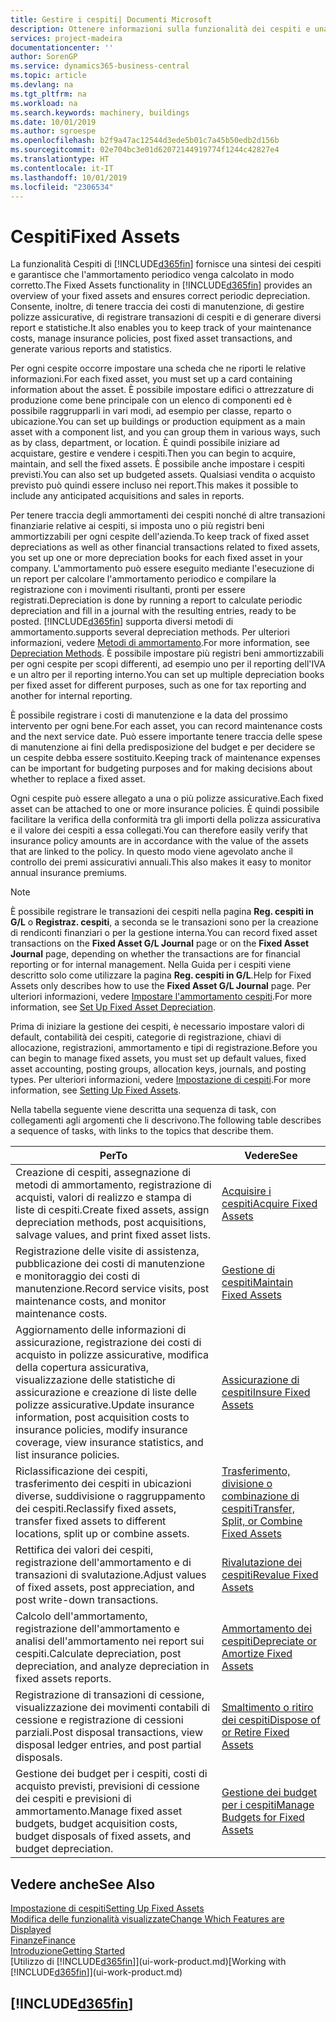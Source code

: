 ```yaml
---
title: Gestire i cespiti| Documenti Microsoft
description: Ottenere informazioni sulla funzionalità dei cespiti e una panoramica delle modalità di utilizzo dei cespiti.
services: project-madeira
documentationcenter: ''
author: SorenGP
ms.service: dynamics365-business-central
ms.topic: article
ms.devlang: na
ms.tgt_pltfrm: na
ms.workload: na
ms.search.keywords: machinery, buildings
ms.date: 10/01/2019
ms.author: sgroespe
ms.openlocfilehash: b2f9a47ac12544d3ede5b01c7a45b50edb2d156b
ms.sourcegitcommit: 02e704bc3e01d62072144919774f1244c42827e4
ms.translationtype: HT
ms.contentlocale: it-IT
ms.lasthandoff: 10/01/2019
ms.locfileid: "2306534"
---
```

# <a name="fixed-assets"></a><span data-ttu-id="7adaf-103">Cespiti</span><span class="sxs-lookup"><span data-stu-id="7adaf-103">Fixed Assets</span></span>
<span data-ttu-id="7adaf-104">La funzionalità Cespiti di [!INCLUDE[d365fin](includes/d365fin_md.md)] fornisce una sintesi dei cespiti e garantisce che l'ammortamento periodico venga calcolato in modo corretto.</span><span class="sxs-lookup"><span data-stu-id="7adaf-104">The Fixed Assets functionality in [!INCLUDE[d365fin](includes/d365fin_md.md)] provides an overview of your fixed assets and ensures correct periodic depreciation.</span></span> <span data-ttu-id="7adaf-105">Consente, inoltre, di tenere traccia dei costi di manutenzione, di gestire polizze assicurative, di registrare transazioni di cespiti e di generare diversi report e statistiche.</span><span class="sxs-lookup"><span data-stu-id="7adaf-105">It also enables you to keep track of your maintenance costs, manage insurance policies, post fixed asset transactions, and generate various reports and statistics.</span></span>

<span data-ttu-id="7adaf-106">Per ogni cespite occorre impostare una scheda che ne riporti le relative informazioni.</span><span class="sxs-lookup"><span data-stu-id="7adaf-106">For each fixed asset, you must set up a card containing information about the asset.</span></span> <span data-ttu-id="7adaf-107">È possibile impostare edifici o attrezzature di produzione come bene principale con un elenco di componenti ed è possibile raggrupparli in vari modi, ad esempio per classe, reparto o ubicazione.</span><span class="sxs-lookup"><span data-stu-id="7adaf-107">You can set up buildings or production equipment as a main asset with a component list, and you can group them in various ways, such as by class, department, or location.</span></span> <span data-ttu-id="7adaf-108">È quindi possibile iniziare ad acquistare, gestire e vendere i cespiti.</span><span class="sxs-lookup"><span data-stu-id="7adaf-108">Then you can begin to acquire, maintain, and sell the fixed assets.</span></span> <span data-ttu-id="7adaf-109">È possibile anche impostare i cespiti previsti.</span><span class="sxs-lookup"><span data-stu-id="7adaf-109">You can also set up budgeted assets.</span></span> <span data-ttu-id="7adaf-110">Qualsiasi vendita o acquisto previsto può quindi essere incluso nei report.</span><span class="sxs-lookup"><span data-stu-id="7adaf-110">This makes it possible to include any anticipated acquisitions and sales in reports.</span></span>

<span data-ttu-id="7adaf-111">Per tenere traccia degli ammortamenti dei cespiti nonché di altre transazioni finanziarie relative ai cespiti, si imposta uno o più registri beni ammortizzabili per ogni cespite dell'azienda.</span><span class="sxs-lookup"><span data-stu-id="7adaf-111">To keep track of fixed asset depreciations as well as other financial transactions related to fixed assets, you set up one or more depreciation books for each fixed asset in your company.</span></span> <span data-ttu-id="7adaf-112">L'ammortamento può essere eseguito mediante l'esecuzione di un report per calcolare l'ammortamento periodico e compilare la registrazione con i movimenti risultanti, pronti per essere registrati.</span><span class="sxs-lookup"><span data-stu-id="7adaf-112">Depreciation is done by running a report to calculate periodic depreciation and fill in a journal with the resulting entries, ready to be posted.</span></span> [!INCLUDE[d365fin](includes/d365fin_md.md)] <span data-ttu-id="7adaf-113">supporta diversi metodi di ammortamento.</span><span class="sxs-lookup"><span data-stu-id="7adaf-113">supports several depreciation methods.</span></span> <span data-ttu-id="7adaf-114">Per ulteriori informazioni, vedere [Metodi di ammortamento](fa-depreciation-methods.md).</span><span class="sxs-lookup"><span data-stu-id="7adaf-114">For more information, see [Depreciation Methods](fa-depreciation-methods.md).</span></span> <span data-ttu-id="7adaf-115">È possibile impostare più registri beni ammortizzabili per ogni cespite per scopi differenti, ad esempio uno per il reporting dell'IVA e un altro per il reporting interno.</span><span class="sxs-lookup"><span data-stu-id="7adaf-115">You can set up multiple depreciation books per fixed asset for different purposes, such as one for tax reporting and another for internal reporting.</span></span>

<span data-ttu-id="7adaf-116">È possibile registrare i costi di manutenzione e la data del prossimo intervento per ogni bene.</span><span class="sxs-lookup"><span data-stu-id="7adaf-116">For each asset, you can record maintenance costs and the next service date.</span></span> <span data-ttu-id="7adaf-117">Può essere importante tenere traccia delle spese di manutenzione ai fini della predisposizione del budget e per decidere se un cespite debba essere sostituito.</span><span class="sxs-lookup"><span data-stu-id="7adaf-117">Keeping track of maintenance expenses can be important for budgeting purposes and for making decisions about whether to replace a fixed asset.</span></span>

<span data-ttu-id="7adaf-118">Ogni cespite può essere allegato a una o più polizze assicurative.</span><span class="sxs-lookup"><span data-stu-id="7adaf-118">Each fixed asset can be attached to one or more insurance policies.</span></span> <span data-ttu-id="7adaf-119">È quindi possibile facilitare la verifica della conformità tra gli importi della polizza assicurativa e il valore dei cespiti a essa collegati.</span><span class="sxs-lookup"><span data-stu-id="7adaf-119">You can therefore easily verify that insurance policy amounts are in accordance with the value of the assets that are linked to the policy.</span></span> <span data-ttu-id="7adaf-120">In questo modo viene agevolato anche il controllo dei premi assicurativi annuali.</span><span class="sxs-lookup"><span data-stu-id="7adaf-120">This also makes it easy to monitor annual insurance premiums.</span></span>

> [!NOTE]  
>   <span data-ttu-id="7adaf-121">È possibile registrare le transazioni dei cespiti nella pagina **Reg. cespiti in G/L** o **Registraz. cespiti**, a seconda se le transazioni sono per la creazione di rendiconti finanziari o per la gestione interna.</span><span class="sxs-lookup"><span data-stu-id="7adaf-121">You can record fixed asset transactions on the **Fixed Asset G/L Journal** page or on the **Fixed Asset Journal** page, depending on whether the transactions are for financial reporting or for internal management.</span></span> <span data-ttu-id="7adaf-122">Nella Guida per i cespiti viene descritto solo come utilizzare la pagina **Reg. cespiti in G/L**.</span><span class="sxs-lookup"><span data-stu-id="7adaf-122">Help for Fixed Assets only describes how to use the **Fixed Asset G/L Journal** page.</span></span> <span data-ttu-id="7adaf-123">Per ulteriori informazioni, vedere [Impostare l'ammortamento cespiti](fa-how-setup-depreciation.md).</span><span class="sxs-lookup"><span data-stu-id="7adaf-123">For more information, see [Set Up Fixed Asset Depreciation](fa-how-setup-depreciation.md).</span></span>

<span data-ttu-id="7adaf-124">Prima di iniziare la gestione dei cespiti, è necessario impostare valori di default, contabilità dei cespiti, categorie di registrazione, chiavi di allocazione, registrazioni, ammortamento e tipi di registrazione.</span><span class="sxs-lookup"><span data-stu-id="7adaf-124">Before you can begin to manage fixed assets, you must set up default values, fixed asset accounting, posting groups, allocation keys, journals, and posting types.</span></span> <span data-ttu-id="7adaf-125">Per ulteriori informazioni, vedere [Impostazione di cespiti](fa-setup.md).</span><span class="sxs-lookup"><span data-stu-id="7adaf-125">For more information, see [Setting Up Fixed Assets](fa-setup.md).</span></span>

<span data-ttu-id="7adaf-126">Nella tabella seguente viene descritta una sequenza di task, con collegamenti agli argomenti che li descrivono.</span><span class="sxs-lookup"><span data-stu-id="7adaf-126">The following table describes a sequence of tasks, with links to the topics that describe them.</span></span>

| <span data-ttu-id="7adaf-127">Per</span><span class="sxs-lookup"><span data-stu-id="7adaf-127">To</span></span> | <span data-ttu-id="7adaf-128">Vedere</span><span class="sxs-lookup"><span data-stu-id="7adaf-128">See</span></span> |
| --- | --- |
| <span data-ttu-id="7adaf-129">Creazione di cespiti, assegnazione di metodi di ammortamento, registrazione di acquisti, valori di realizzo e stampa di liste di cespiti.</span><span class="sxs-lookup"><span data-stu-id="7adaf-129">Create fixed assets, assign depreciation methods, post acquisitions, salvage values, and print fixed asset lists.</span></span> |[<span data-ttu-id="7adaf-130">Acquisire i cespiti</span><span class="sxs-lookup"><span data-stu-id="7adaf-130">Acquire Fixed Assets</span></span>](fa-how-acquire.md) |
| <span data-ttu-id="7adaf-131">Registrazione delle visite di assistenza, pubblicazione dei costi di manutenzione e monitoraggio dei costi di manutenzione.</span><span class="sxs-lookup"><span data-stu-id="7adaf-131">Record service visits, post maintenance costs, and monitor maintenance costs.</span></span> |[<span data-ttu-id="7adaf-132">Gestione di cespiti</span><span class="sxs-lookup"><span data-stu-id="7adaf-132">Maintain Fixed Assets</span></span>](fa-how-maintain.md) |
| <span data-ttu-id="7adaf-133">Aggiornamento delle informazioni di assicurazione, registrazione dei costi di acquisto in polizze assicurative, modifica della copertura assicurativa, visualizzazione delle statistiche di assicurazione e creazione di liste delle polizze assicurative.</span><span class="sxs-lookup"><span data-stu-id="7adaf-133">Update insurance information, post acquisition costs to insurance policies, modify insurance coverage, view insurance statistics, and list insurance policies.</span></span> |[<span data-ttu-id="7adaf-134">Assicurazione di cespiti</span><span class="sxs-lookup"><span data-stu-id="7adaf-134">Insure Fixed Assets</span></span>](fa-how-insure.md) |
| <span data-ttu-id="7adaf-135">Riclassificazione dei cespiti, trasferimento dei cespiti in ubicazioni diverse, suddivisione o raggruppamento dei cespiti.</span><span class="sxs-lookup"><span data-stu-id="7adaf-135">Reclassify fixed assets, transfer fixed assets to different locations, split up or combine assets.</span></span> |[<span data-ttu-id="7adaf-136">Trasferimento, divisione o combinazione di cespiti</span><span class="sxs-lookup"><span data-stu-id="7adaf-136">Transfer, Split, or Combine Fixed Assets</span></span>](fa-how-trans-split-combine.md) |
| <span data-ttu-id="7adaf-137">Rettifica dei valori dei cespiti, registrazione dell'ammortamento e di transazioni di svalutazione.</span><span class="sxs-lookup"><span data-stu-id="7adaf-137">Adjust values of fixed assets, post appreciation, and post write-down transactions.</span></span> |[<span data-ttu-id="7adaf-138">Rivalutazione dei cespiti</span><span class="sxs-lookup"><span data-stu-id="7adaf-138">Revalue Fixed Assets</span></span>](fa-how-revalue.md) |
| <span data-ttu-id="7adaf-139">Calcolo dell'ammortamento, registrazione dell'ammortamento e analisi dell'ammortamento nei report sui cespiti.</span><span class="sxs-lookup"><span data-stu-id="7adaf-139">Calculate depreciation, post depreciation, and  analyze depreciation in fixed assets reports.</span></span> |[<span data-ttu-id="7adaf-140">Ammortamento dei cespiti</span><span class="sxs-lookup"><span data-stu-id="7adaf-140">Depreciate or Amortize Fixed Assets</span></span>](fa-how-depreciate-amortize.md) |
| <span data-ttu-id="7adaf-141">Registrazione di transazioni di cessione, visualizzazione dei movimenti contabili di cessione e registrazione di cessioni parziali.</span><span class="sxs-lookup"><span data-stu-id="7adaf-141">Post disposal transactions, view disposal ledger entries, and post partial disposals.</span></span> |[<span data-ttu-id="7adaf-142">Smaltimento o ritiro dei cespiti</span><span class="sxs-lookup"><span data-stu-id="7adaf-142">Dispose of or Retire Fixed Assets</span></span>](fa-how-dispose-retire.md) |
| <span data-ttu-id="7adaf-143">Gestione dei budget per i cespiti, costi di acquisto previsti, previsioni di cessione dei cespiti e previsioni di ammortamento.</span><span class="sxs-lookup"><span data-stu-id="7adaf-143">Manage fixed asset budgets, budget acquisition costs, budget disposals of fixed assets, and budget depreciation.</span></span> |[<span data-ttu-id="7adaf-144">Gestione dei budget per i cespiti</span><span class="sxs-lookup"><span data-stu-id="7adaf-144">Manage Budgets for Fixed Assets</span></span>](fa-how-manage-budgets.md) |

## <a name="see-also"></a><span data-ttu-id="7adaf-145">Vedere anche</span><span class="sxs-lookup"><span data-stu-id="7adaf-145">See Also</span></span>
[<span data-ttu-id="7adaf-146">Impostazione di cespiti</span><span class="sxs-lookup"><span data-stu-id="7adaf-146">Setting Up Fixed Assets</span></span>](fa-setup.md)  
[<span data-ttu-id="7adaf-147">Modifica delle funzionalità visualizzate</span><span class="sxs-lookup"><span data-stu-id="7adaf-147">Change Which Features are Displayed</span></span>](ui-experiences.md)  
[<span data-ttu-id="7adaf-148">Finanze</span><span class="sxs-lookup"><span data-stu-id="7adaf-148">Finance</span></span>](finance.md)  
[<span data-ttu-id="7adaf-149">Introduzione</span><span class="sxs-lookup"><span data-stu-id="7adaf-149">Getting Started</span></span>](product-get-started.md)  
<span data-ttu-id="7adaf-150">[Utilizzo di [!INCLUDE[d365fin](includes/d365fin_md.md)]](ui-work-product.md)</span><span class="sxs-lookup"><span data-stu-id="7adaf-150">[Working with [!INCLUDE[d365fin](includes/d365fin_md.md)]](ui-work-product.md)</span></span>

## [!INCLUDE[d365fin](includes/free_trial_md.md)]  
 

